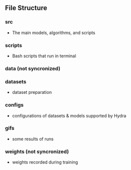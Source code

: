 ## File Structure
### src
- The main models, algorithms, and scripts
### scripts
- Bash scripts that run in terminal
### data (not syncronized)
### datasets
- dataset preparation
### configs
- configurations of datasets & models supported by Hydra
### gifs
- some results of runs
### weights (not syncronized)
- weights recorded during training
